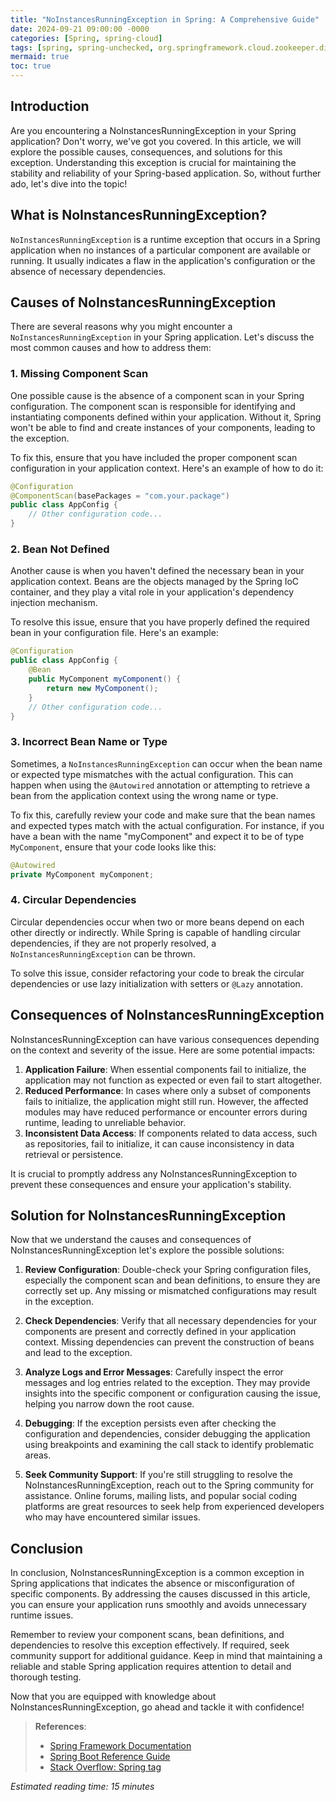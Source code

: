 ```yaml
---
title: "NoInstancesRunningException in Spring: A Comprehensive Guide"
date: 2024-09-21 09:00:00 -0000
categories: [Spring, spring-cloud]
tags: [spring, spring-unchecked, org.springframework.cloud.zookeeper.discovery.watcher.presence]
mermaid: true
toc: true
---
```



## Introduction

Are you encountering a NoInstancesRunningException in your Spring application? Don't worry, we've got you covered. In this article, we will explore the possible causes, consequences, and solutions for this exception. Understanding this exception is crucial for maintaining the stability and reliability of your Spring-based application. So, without further ado, let's dive into the topic!

## What is NoInstancesRunningException?

`NoInstancesRunningException` is a runtime exception that occurs in a Spring application when no instances of a particular component are available or running. It usually indicates a flaw in the application's configuration or the absence of necessary dependencies.

## Causes of NoInstancesRunningException

There are several reasons why you might encounter a `NoInstancesRunningException` in your Spring application. Let's discuss the most common causes and how to address them:

### 1. Missing Component Scan

One possible cause is the absence of a component scan in your Spring configuration. The component scan is responsible for identifying and instantiating components defined within your application. Without it, Spring won't be able to find and create instances of your components, leading to the exception.

To fix this, ensure that you have included the proper component scan configuration in your application context. Here's an example of how to do it:

```java
@Configuration
@ComponentScan(basePackages = "com.your.package")
public class AppConfig {
    // Other configuration code...
}
```

### 2. Bean Not Defined

Another cause is when you haven't defined the necessary bean in your application context. Beans are the objects managed by the Spring IoC container, and they play a vital role in your application's dependency injection mechanism.

To resolve this issue, ensure that you have properly defined the required bean in your configuration file. Here's an example:

```java
@Configuration
public class AppConfig {
    @Bean
    public MyComponent myComponent() {
        return new MyComponent();
    }
    // Other configuration code...
}
```

### 3. Incorrect Bean Name or Type

Sometimes, a `NoInstancesRunningException` can occur when the bean name or expected type mismatches with the actual configuration. This can happen when using the `@Autowired` annotation or attempting to retrieve a bean from the application context using the wrong name or type.

To fix this, carefully review your code and make sure that the bean names and expected types match with the actual configuration. For instance, if you have a bean with the name "myComponent" and expect it to be of type `MyComponent`, ensure that your code looks like this:

```java
@Autowired
private MyComponent myComponent;
```

### 4. Circular Dependencies

Circular dependencies occur when two or more beans depend on each other directly or indirectly. While Spring is capable of handling circular dependencies, if they are not properly resolved, a `NoInstancesRunningException` can be thrown.

To solve this issue, consider refactoring your code to break the circular dependencies or use lazy initialization with setters or `@Lazy` annotation.

## Consequences of NoInstancesRunningException

NoInstancesRunningException can have various consequences depending on the context and severity of the issue. Here are some potential impacts:

1. **Application Failure**: When essential components fail to initialize, the application may not function as expected or even fail to start altogether.
2. **Reduced Performance**: In cases where only a subset of components fails to initialize, the application might still run. However, the affected modules may have reduced performance or encounter errors during runtime, leading to unreliable behavior.
3. **Inconsistent Data Access**: If components related to data access, such as repositories, fail to initialize, it can cause inconsistency in data retrieval or persistence.

It is crucial to promptly address any NoInstancesRunningException to prevent these consequences and ensure your application's stability.

## Solution for NoInstancesRunningException

Now that we understand the causes and consequences of NoInstancesRunningException let's explore the possible solutions:

1. **Review Configuration**: Double-check your Spring configuration files, especially the component scan and bean definitions, to ensure they are correctly set up. Any missing or mismatched configurations may result in the exception.

2. **Check Dependencies**: Verify that all necessary dependencies for your components are present and correctly defined in your application context. Missing dependencies can prevent the construction of beans and lead to the exception.

3. **Analyze Logs and Error Messages**: Carefully inspect the error messages and log entries related to the exception. They may provide insights into the specific component or configuration causing the issue, helping you narrow down the root cause.

4. **Debugging**: If the exception persists even after checking the configuration and dependencies, consider debugging the application using breakpoints and examining the call stack to identify problematic areas. 

5. **Seek Community Support**: If you're still struggling to resolve the NoInstancesRunningException, reach out to the Spring community for assistance. Online forums, mailing lists, and popular social coding platforms are great resources to seek help from experienced developers who may have encountered similar issues.

## Conclusion

In conclusion, NoInstancesRunningException is a common exception in Spring applications that indicates the absence or misconfiguration of specific components. By addressing the causes discussed in this article, you can ensure your application runs smoothly and avoids unnecessary runtime issues.

Remember to review your component scans, bean definitions, and dependencies to resolve this exception effectively. If required, seek community support for additional guidance. Keep in mind that maintaining a reliable and stable Spring application requires attention to detail and thorough testing.

Now that you are equipped with knowledge about NoInstancesRunningException, go ahead and tackle it with confidence!

> **References**:
> - [Spring Framework Documentation](https://docs.spring.io/spring-framework/docs/current/reference/html/index.html)
> - [Spring Boot Reference Guide](https://docs.spring.io/spring-boot/docs/current/reference/htmlsingle/)
> - [Stack Overflow: Spring tag](https://stackoverflow.com/questions/tagged/spring)

*Estimated reading time: 15 minutes*